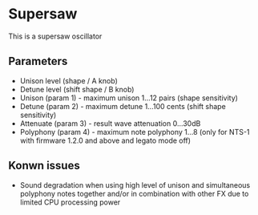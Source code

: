 # Supersaw

This is a supersaw oscillator

## Parameters
* Unison level (shape / A knob)
* Detune level (shift shape / B knob)
* Unison (param 1) - maximum unison 1...12 pairs (shape sensitivity)
* Detune (param 2) - maximum detune 1...100 cents (shift shape sensitivity)
* Attenuate (param 3) - result wave attenuation 0...30dB
* Polyphony (param 4) - maximum note polyphony 1...8 (only for NTS-1 with firmware 1.2.0 and above and legato mode off)

## Konwn issues
* Sound degradation when using high level of unison and simultaneous polyphony notes together and/or in combination with other FX due to limited CPU processing power
